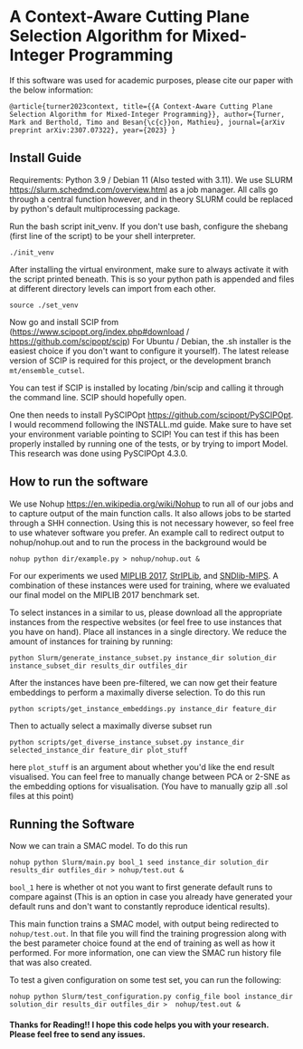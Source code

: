 # A Context-Aware Cutting Plane Selection Algorithm for Mixed-Integer Programming

If this software was used for academic purposes, please cite our paper with the below information:

`@article{turner2023context,
  title={{A Context-Aware Cutting Plane Selection Algorithm for Mixed-Integer Programming}},
  author={Turner, Mark and Berthold, Timo and Besan{\c{c}}on, Mathieu},
  journal={arXiv preprint arXiv:2307.07322},
  year={2023}
}`

## Install Guide
Requirements: Python 3.9 / Debian 11 (Also tested with 3.11).
We use SLURM https://slurm.schedmd.com/overview.html as a job manager. 
All calls go through a central function however, and in theory SLURM could be replaced by python's 
default multiprocessing package.

Run the bash script init_venv. If you don't use bash, configure the shebang (first line of the script) 
to be your shell interpreter.

`./init_venv`

After installing the virtual environment, make sure to always activate it with the script printed beneath. 
This is so your python path is appended and files at different directory levels can import from each other.

`source ./set_venv`

Now go and install SCIP from (https://www.scipopt.org/index.php#download / https://github.com/scipopt/scip)
For Ubuntu / Debian, the .sh installer is the easiest choice if you don't want to configure it yourself). 
The latest release version of SCIP is required for this project, or the development branch `mt/ensemble_cutsel`.

You can test if SCIP is installed by locating /bin/scip and calling it through the command line. 
SCIP should hopefully open.

One then needs to install PySCIPOpt https://github.com/scipopt/PySCIPOpt. 
I would recommend following the INSTALL.md guide. Make sure to have set your environment variable pointing to SCIP! 
You can test if this has been properly installed by running one of the tests, or by trying to import Model. 
This research was done using PySCIPOpt 4.3.0. 

## How to run the software
We use Nohup https://en.wikipedia.org/wiki/Nohup to run all of our jobs and to capture output 
of the main function calls. It also allows jobs to be started through a SHH connection. 
Using this is not necessary however, so feel free to use whatever software you prefer. 
An example call to redirect output to nohup/nohup.out and to run the process in the background would be

`nohup python dir/example.py > nohup/nohup.out &`

For our experiments we used [MIPLIB 2017](https://miplib.zib.de/), 
[StrIPLib](https://striplib.or.rwth-aachen.de/login/), and [SNDlib-MIPS](https://zenodo.org/record/8021237).
A combination of these instances were used for training, where we evaluated our final model on the MIPLIB 2017 
benchmark set.

To select instances in a similar to us, please download all the appropriate instances from the respective websites 
(or feel free to use instances that you have on hand). Place all instances in a single directory.
We reduce the amount of instances for training by running:

`python Slurm/generate_instance_subset.py instance_dir solution_dir instance_subset_dir results_dir outfiles_dir`

After the instances have been pre-filtered, we can now get their feature embeddings to perform a maximally diverse 
selection. To do this run

`python scripts/get_instance_embeddings.py instance_dir feature_dir`

Then to actually select a maximally diverse subset run

`python scripts/get_diverse_instance_subset.py instance_dir selected_instance_dir feature_dir plot_stuff`

here `plot_stuff` is an argument about whether you'd like the end result visualised. You can feel free to manually 
change between PCA or 2-SNE as the embedding options for visualisation. (You have to manually gzip all .sol files at 
this point)

## Running the Software

Now we can train a SMAC model. To do this run

`nohup python Slurm/main.py bool_1 seed instance_dir solution_dir results_dir outfiles_dir > nohup/test.out &`

`bool_1` here is whether ot not you want to first generate default runs to compare against (This is an option in 
case you already have generated your default runs and don't want to constantly reproduce identical results).

This main function trains a SMAC model, with output being redirected to `nohup/test.out`. In that file you will find 
the training progression along with the best parameter choice found at the end of training as well as how it 
performed. For more information, one can view the SMAC run history file that was also created. 

To test a given configuration on some test set, you can run the following:

`nohup python Slurm/test_configuration.py config_file bool instance_dir solution_dir results_dir outfiles_dir > 
nohup/test.out &`

#### Thanks for Reading!! I hope this code helps you with your research. Please feel free to send any issues.

